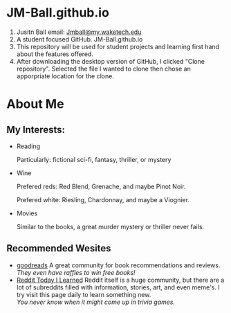 # JM-Ball.github.io
1. Jusitn Ball email: Jmball@my.waketech.edu
2. A student focused GitHub. JM-Ball.github.io
3. This repository will be used for student projects and learning first hand about the features offered. 
4. After downloading the desktop version of GitHub, I clicked "Clone  repository". Selected the file I wanted to clone
then chose an apporpriate location for the clone.

# **About Me**

## My Interests:
* Reading
  
     Particularly: fictional sci-fi, fantasy, thriller, or mystery
  
* Wine
  
     Prefered reds: Red Blend, Grenache, and maybe Pinot Noir.
  
     Prefered white: Riesling, Chardonnay, and maybe a Viognier.
* Movies
  
     Similar to the books, a great murder mystery or thriller never fails.

## Recommended Wesites
- [goodreads](https://www.goodreads.com/) A great community for book recommendations and reviews.  
  _They even have raffles to win free books!_
- [Reddit Today I Learned](https://www.reddit.com/r/todayilearned/) Reddit itself is a huge community, but there are a lot
  of subreddits filled with information, stories, art, and even meme's. I try visit this page daily to learn something new.  
  _You never know when it might come up in trivia games._

